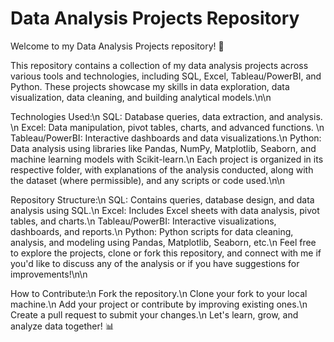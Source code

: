 # Data Analysis Projects Repository
Welcome to my Data Analysis Projects repository! 🚀

This repository contains a collection of my data analysis projects across various tools and technologies, including SQL, Excel, Tableau/PowerBI, and Python. These projects showcase my skills in data exploration, data visualization, data cleaning, and building analytical models.\n\n

Technologies Used:\n
SQL: Database queries, data extraction, and analysis. \n
Excel: Data manipulation, pivot tables, charts, and advanced functions. \n
Tableau/PowerBI: Interactive dashboards and data visualizations.\n
Python: Data analysis using libraries like Pandas, NumPy, Matplotlib, Seaborn, and machine learning models with Scikit-learn.\n
Each project is organized in its respective folder, with explanations of the analysis conducted, along with the dataset (where permissible), and any scripts or code used.\n\n

Repository Structure:\n
SQL: Contains queries, database design, and data analysis using SQL.\n
Excel: Includes Excel sheets with data analysis, pivot tables, and charts.\n
Tableau/PowerBI: Interactive visualizations, dashboards, and reports.\n
Python: Python scripts for data cleaning, analysis, and modeling using Pandas, Matplotlib, Seaborn, etc.\n
Feel free to explore the projects, clone or fork this repository, and connect with me if you'd like to discuss any of the analysis or if you have suggestions for improvements!\n\n

How to Contribute:\n
Fork the repository.\n
Clone your fork to your local machine.\n
Add your project or contribute by improving existing ones.\n
Create a pull request to submit your changes.\n
Let's learn, grow, and analyze data together! 📊
